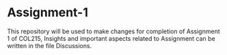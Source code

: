 # Assignment-1
This repository will be used to make changes for completion of Assignment 1 of COL215, Insights and important aspects related to Assignment can be written in the file Discussions.
